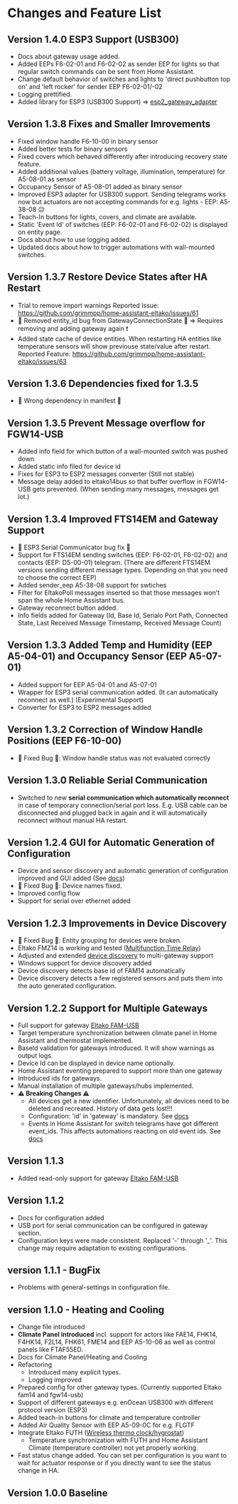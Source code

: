 # Changes and Feature List

## Version 1.4.0 ESP3 Support (USB300)
* Docs about gateway usage added.
* Added EEPs F6-02-01 and F6-02-02 as sender EEP for lights so that regular switch commands can be sent from Home Assistant.
* Change default behavior of switches and lights to 'direct pushbutton top on' and 'left rocker' for sender EEP F6-02-01/-02
* Logging prettified.
* Added library for ESP3 (USB300 Support) => [esp2_gateway_adapter](https://github.com/grimmpp/esp2_gateway_adapter)

## Version 1.3.8 Fixes and Smaller Imrovements
* Fixed window handle F6-10-00 in binary sensor
* Added better tests for binary sensors
* Fixed covers which behaved differently after introducing recovery state feature.
* Added additional values (battery voltage, illumination, temperature) for A5-08-01 as sensor
* Occupancy Sensor of A5-08-01 added as binary sensor
* Improved ESP3 adapter for USB300 support. Sending telegrams works now but actuators are not accepting commands for e.g. lights - EEP: A5-38-08 😥
* Teach-In buttons for lights, covers, and climate are available.
* Static 'Event Id' of switches (EEP: F6-02-01 and F6-02-02) is displayed on entity page.
* Docs about how to use logging added.
* Updated docs about how to trigger automations with wall-mounted switches.

## Version 1.3.7 Restore Device States after HA Restart
* Trial to remove import warnings 
  Reported Issue: https://github.com/grimmpp/home-assistant-eltako/issues/61
* &#x1F41E; Removed entity_id bug from GatewayConnectionState &#x1F41E; => Requires removing and adding gateway again ❗
* Added state cache of device entities. When restarting HA entities like temperature sensors will show previouse state/value after restart. 
  Reported Feature: https://github.com/grimmpp/home-assistant-eltako/issues/63

## Version 1.3.6 Dependencies fixed for 1.3.5
* &#x1F41E; Wrong dependency in manifest &#x1F41E; 

## Version 1.3.5 Prevent Message overflow for FGW14-USB
* Added info field for which button of a wall-mounted switch was pushed down
* Added static info filed for device id 
* Fixes for ESP3 to ESP2 messages converter (Still not stable)
* Message delay added to eltako14bus so that buffer overflow in FGW14-USB gets prevented. (When sending many messages, messages get lot.)

## Version 1.3.4 Improved FTS14EM and Gateway Support
*  &#x1F41E; ESP3 Serial Communicator bug fix  &#x1F41E; 
*  Support for FTS14EM sending switches (EEP: F6-02-01, F6-02-02) and contacts (EEP: D5-00-01) telegram. (There are different FTS14EM versions sending different message types. Depending on that you need to choose the correct EEP)
*  Added sender_eep A5-38-08 support for swtiches
*  Filter for EltakoPoll messages inserted so that those messages won't span the whole Home Assistant bus.
*  Gateway reconnect button added.
*  Info fields added for Gateway (Id, Base Id, Serialo Port Path, Connected State, Last Received Message Timestamp, Received Message Count)

## Version 1.3.3 Added Temp and Humidity (EEP A5-04-01) and Occupancy Sensor (EEP A5-07-01)
* Added support for EEP A5-04-01 and A5-07-01
* Wrapper for ESP3 serial communication added. (It can automatically reconnect as well.) (Experimental Support)
* Converter for ESP3 to ESP2 messages added

## Version 1.3.2 Correction of Window Handle Positions (EEP F6-10-00)
*  &#x1F41E; Fixed Bug &#x1F41E;: Window handle status was not evaluated correctly

## Version 1.3.0 Reliable Serial Communication
* Switched to new **serial communication which automatically reconnect** in case of temporary connection/serial port loss.
  E.g. USB cable can be disconnected and plugged back in again and it will automatically reconnect without manual HA restart.

## Version 1.2.4 GUI for Automatic Generation of Configuration
* Device and sensor discovery and automatic generation of configuration improved and GUI added (See [docs](./eltakodevice_discovery/readme.md))
* &#x1F41E; Fixed Bug &#x1F41E;: Device names fixed.
* Improved config flow
* Support for serial over ethernet added

## Version 1.2.3 Improvements in Device Discovery
* &#x1F41E; Fixed Bug &#x1F41E;: Entity grouping for devices were broken.
* Eltako FMZ14 is working and tested ([Multifunction Time Relay](https://www.eltako.com/fileadmin/downloads/en/_bedienung/FMZ14_30014009-2_gb.pdf))
* Adjusted and extended [device discovery](./eltakodevice_discovery/readme.md) to multi-gateway support
* Windows support for device discovery added
* Device discovery detects base id of FAM14 automatically
* Device discovery detects a few registered sensors and puts them into the auto generated configuration.

## Version 1.2.2 Support for Multiple Gateways
* Full support for gateway [Eltako FAM-USB](https://www.eltako.com/en/product/professional-standard-en/three-phase-energy-meters-and-one-phase-energy-meters/fam-usb/)
* Target temperature synchronization between climate panel in Home Assistant and thermostat implemented.
* BaseId validation for gateways introduced. It will show warnings as output logs.
* Device Id can be displayed in device name optionally.
* Home Assistant eventing prepared to support more than one gateway
* Introduced ids for gateways.
* Manual installation of multiple gateways/hubs implemented. 
* **&#x26A0; Breaking Changes &#x26A0;**
  * All devices get a new identifier. Unfortunately, all devices need to be deleted and recreated. History of data gets lost!!!
  * Configuration: 'id' in 'gateway' is mandatory. See [docs](./docs/update_home_assistant_configuration.md)
  * Events in Home Assistant for switch telegrams have got different event_ids. This affects automations reacting on old event ids. See [docs](./docs/rocker_switch/readme.md)

## Version 1.1.3
* Added read-only support for gateway [Eltako FAM-USB](https://www.eltako.com/en/product/professional-standard-en/three-phase-energy-meters-and-one-phase-energy-meters/fam-usb/)

## Version 1.1.2
* Docs for configuration added
* USB port for serial communication can be configured in gateway section.
* Configuration keys were made consistent. Replaced '-' through '_'. This change may require adaptation to existing configurations.

## version 1.1.1 - BugFix
* Problems with general-settings in configuration file.

## version 1.1.0 - Heating and Cooling
* Change file introduced
* **Climate Panel introduced** incl. support for actors like FAE14, FHK14, F4HK14, F2L14, FHK61, FME14 and EEP A5-10-06 as well as control panels like FTAF55ED.
* Docs for Climate Panel/Heating and Cooling
* Refactoring
  * Introduced many explicit types.
  * Logging improved
* Prepared config for other gateway types. (Currently supported Eltako fam14 and fgw14-usb)
* Support of different gateways e.g. enOcean USB300 with different protocol version (ESP3)
* Added teach-in buttons for climate and temperature controller
* Added Air Quality Sensor with EEP A5-09-0C for e.g. FLGTF
* Integrate Eltako FUTH ([Wireless thermo clock/hygrostat](https://www.eltako.com/fileadmin/downloads/en/_bedienung/FUTH65D_12-24VUC_30065741-1_gb.pdf))
  * Temperature synchronization with FUTH and Home Assistant Climate (temperature controller) not yet properly working.
* Fast status change added. You can set per configuration is you want to wait for actuator response or if you directly want to see the status change in HA.

## Version 1.0.0 Baseline

